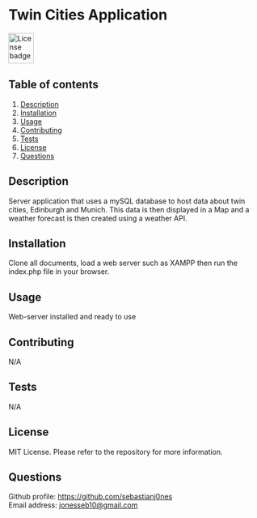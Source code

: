# Twin Cities Application
<img src="./images/mitlicense.png" alt="License badge" width="50" height="60">

## Table of contents
1. [Description](#Description)
2. [Installation](#Installation) 
3. [Usage](#Usage)
4. [Contributing](#Contributing)
5. [Tests](#Tests)
6. [License](#License)
7. [Questions](#Questions)

## Description
Server application that uses a mySQL database to host data about twin cities, Edinburgh and Munich. This data is then displayed in a Map and a weather forecast is then created using a weather API.
## Installation
Clone all documents, load a web server such as XAMPP then run the index.php file in your browser.
## Usage
Web-server installed and ready to use
## Contributing
N/A
## Tests
N/A
## License
MIT License. Please refer to the repository for more information.
## Questions
Github profile: https://github.com/sebastianj0nes
</br>
Email address: jonesseb10@gmail.com
